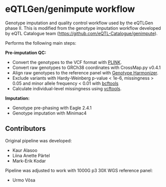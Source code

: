 # eQTLGen/genimpute workflow
Genotype imputation and quality control workflow used by the eQTLGen phase II. This is modified from the genotype imputation workflow developed by eQTL Catalogue team (https://github.com/eQTL-Catalogue/genimpute).


Performs the following main steps:

**Pre-imputation QC:**
- Convert the genotypes to the VCF format with [PLINK](https://www.cog-genomics.org/plink/1.9/).
- Convert raw genotypes to GRCh38 coordinates with CrossMap.py v0.4.1
- Align raw genotypes to the reference panel with [Genotype Harmonizer](https://github.com/molgenis/systemsgenetics/wiki/Genotype-Harmonizer).
- Exclude variants with Hardy-Weinberg p-value < 1e-6, missingness > 0.05 and minor allele frequency < 0.01 with [bcftools](https://samtools.github.io/bcftools/)
- Calculate individual-level missingness using [vcftools](https://vcftools.github.io/perl_module.html).

**Imputation:**
- Genotype pre-phasing with Eagle 2.4.1 
- Genotype imputation with Minimac4

## Contributors

Original pipeline was developed:

* Kaur Alasoo
* Liina Anette Pärtel
* Mark-Erik Kodar

Pipeline was adjusted to work with 1000G p3 30X WGS reference panel:

* Urmo Võsa
